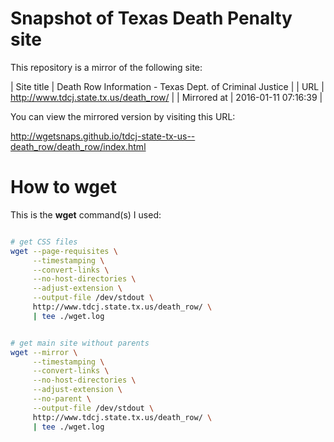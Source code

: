 # Snapshot of Texas Death Penalty site

This repository is a mirror of the following site:

| Site title  | Death Row Information - Texas Dept. of Criminal Justice |
| URL         | http://www.tdcj.state.tx.us/death_row/                  |
| Mirrored at | 2016-01-11 07:16:39                                     |

You can view the mirrored version by visiting this URL:

http://wgetsnaps.github.io/tdcj-state-tx-us--death_row/death_row/index.html


# How to wget

This is the __wget__ command(s) I used:

~~~sh

# get CSS files
wget --page-requisites \
     --timestamping \
     --convert-links \
     --no-host-directories \
     --adjust-extension \
     --output-file /dev/stdout \
     http://www.tdcj.state.tx.us/death_row/ \
     | tee ./wget.log


# get main site without parents
wget --mirror \
     --timestamping \
     --convert-links \
     --no-host-directories \
     --adjust-extension \
     --no-parent \
     --output-file /dev/stdout \
     http://www.tdcj.state.tx.us/death_row/ \
     | tee ./wget.log
~~~
